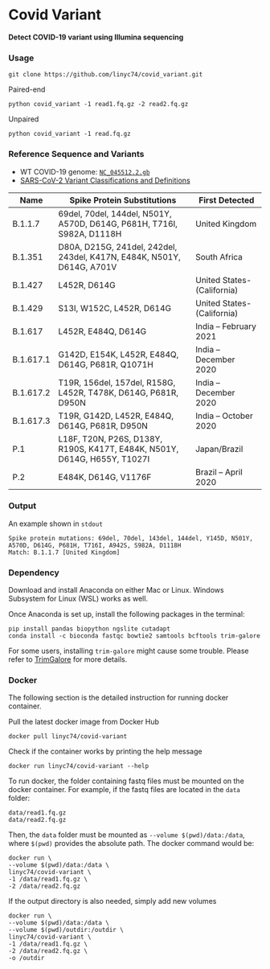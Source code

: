 # Covid Variant

**Detect COVID-19 variant using Illumina sequencing**

### Usage

    git clone https://github.com/linyc74/covid_variant.git

Paired-end

    python covid_variant -1 read1.fq.gz -2 read2.fq.gz

Unpaired

    python covid_variant -1 read.fq.gz

### Reference Sequence and Variants

- WT COVID-19 genome: [`NC_045512.2.gb`](https://www.ncbi.nlm.nih.gov/nuccore/1798174254)
- [SARS-CoV-2 Variant Classifications and Definitions](https://www.cdc.gov/coronavirus/2019-ncov/variants/variant-info.html)

|Name     |Spike Protein Substitutions                                              |First Detected            |
|---------|-------------------------------------------------------------------------|--------------------------|
|B.1.1.7  |69del, 70del, 144del, N501Y, A570D, D614G, P681H, T716I, S982A, D1118H   |United Kingdom            |
|B.1.351  |D80A, D215G, 241del, 242del, 243del, K417N, E484K, N501Y, D614G, A701V   |South Africa              |
|B.1.427  |L452R, D614G                                                             |United States-(California)|
|B.1.429  |S13I, W152C, L452R, D614G                                                |United States-(California)|
|B.1.617  |L452R, E484Q, D614G                                                      |India – February 2021     |
|B.1.617.1|G142D, E154K, L452R, E484Q, D614G, P681R, Q1071H                         |India – December 2020     |
|B.1.617.2|T19R, 156del, 157del, R158G, L452R, T478K, D614G, P681R, D950N           |India – December 2020     |
|B.1.617.3|T19R, G142D, L452R, E484Q, D614G, P681R, D950N                           |India – October 2020      |
|P.1      |L18F, T20N, P26S, D138Y, R190S, K417T, E484K, N501Y, D614G, H655Y, T1027I|Japan/Brazil              |
|P.2      |E484K, D614G, V1176F                                                     |Brazil – April 2020       |

### Output

An example shown in `stdout`

    Spike protein mutations: 69del, 70del, 143del, 144del, Y145D, N501Y, A570D, D614G, P681H, T716I, A942S, S982A, D1118H
    Match: B.1.1.7 [United Kingdom]

### Dependency

Download and install Anaconda on either Mac or Linux. Windows Subsystem for Linux (WSL) works as well.

Once Anaconda is set up, install the following packages in the terminal:

    pip install pandas biopython ngslite cutadapt
    conda install -c bioconda fastqc bowtie2 samtools bcftools trim-galore

For some users, installing `trim-galore` might cause some trouble.
Please refer to [TrimGalore](https://github.com/FelixKrueger/TrimGalore) for more details.

### Docker

The following section is the detailed instruction for running docker container.

Pull the latest docker image from Docker Hub

    docker pull linyc74/covid-variant

Check if the container works by printing the help message

    docker run linyc74/covid-variant --help

To run docker, the folder containing fastq files must be mounted on the docker container.
For example, if the fastq files are located in the `data` folder:

    data/read1.fq.gz
    data/read2.fq.gz

Then, the `data` folder must be mounted as `--volume $(pwd)/data:/data`, where `$(pwd)` provides the absolute path.
The docker command would be:

    docker run \
    --volume $(pwd)/data:/data \
    linyc74/covid-variant \ 
    -1 /data/read1.fq.gz \
    -2 /data/read2.fq.gz

If the output directory is also needed, simply add new volumes

    docker run \
    --volume $(pwd)/data:/data \
    --volume $(pwd)/outdir:/outdir \
    linyc74/covid-variant \ 
    -1 /data/read1.fq.gz \
    -2 /data/read2.fq.gz \
    -o /outdir
